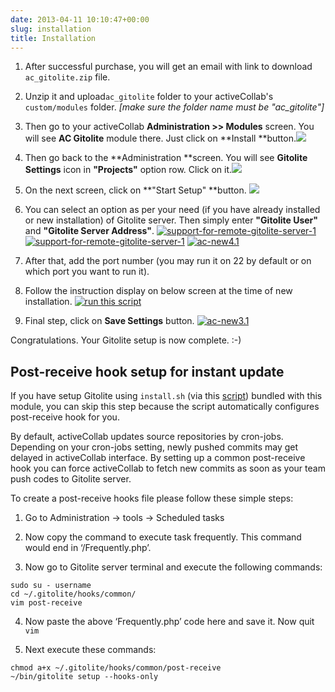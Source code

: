 ```yaml
---
date: 2013-04-11 10:10:47+00:00
slug: installation
title: Installation
---
```



	
  1. After successful purchase, you will get an email with link to download `ac_gitolite.zip` file.

	
  2. Unzip it and upload`ac_gitolite` folder to your activeCollab's `custom/modules` folder. _[make sure the folder name must be "ac_gitolite"]_

	
  3. Then go to your activeCollab **Administration >> Modules** screen. You will see **AC Gitolite** module there. Just click on **Install **button.![](https://rtcamp.com/files/2012/10/Install-Modules-activeCollab-1.png)

	
  4. Then go back to the **Administration **screen. You will see **Gitolite Settings** icon in **"Projects"** option row. Click on it.![](https://rtcamp.com/files/2012/10/Gitolite-Settings-1-620x239.png)

	
  5. On the next screen, click on **"Start Setup" **button. ![](https://rtcamp.com/wp-content/uploads/2012/10/ac-new1.1.png)

	
  6. You can select an option as per your need (if you have already installed or new installation) of Gitolite server. Then simply enter **"Gitolite User"** and **"Gitolite Server Address"**.
[![support-for-remote-gitolite-server-1](https://rtcamp.com/wp-content/uploads/2012/10/gitolite-setup.png)](https://rtcamp.com/wp-content/uploads/2012/10/gitolite-setup.png)
[![support-for-remote-gitolite-server-1](https://rtcamp.com/wp-content/uploads/2012/10/gitolite-setup-1.png)](https://rtcamp.com/wp-content/uploads/2012/10/gitolite-setup-1.png)
[![ac-new4.1](https://rtcamp.com/wp-content/uploads/2012/10/ac-new4.1.png)](https://rtcamp.com/wp-content/uploads/2012/10/ac-new4.1.png)

	
  7. After that, add the port number (you may run it on 22 by default or on which port you want to run it).

	
  8. Follow the instruction display on below screen at the time of new installation.
[![run this script](https://rtcamp.com/wp-content/uploads/2012/10/script-run.png)](https://rtcamp.com/wp-content/uploads/2012/10/script-run.png)

	
  9. Final step, click on **Save Settings** button.
[![ac-new3.1](https://rtcamp.com/wp-content/uploads/2012/10/ac-new3.1.png)](https://rtcamp.com/wp-content/uploads/2012/10/ac-new3.1.png)


Congratulations. Your Gitolite setup is now complete. :-)


## Post-receive hook setup for instant update




If you have setup Gitolite using `install.sh` (via this [script](http://rt.cx/gitlab)) bundled with this module, you can skip this step because the script automatically configures post-receive hook for you.


By default, activeCollab updates source repositories by cron-jobs. Depending on your cron-jobs setting, newly pushed commits may get delayed in activeCollab interface. By setting up a common post-receive hook you can force activeCollab to fetch new commits as soon as your team push codes to Gitolite server.

To create a post-receive hooks file please follow these simple steps:



	
  1. Go to Administration -> tools -> Scheduled tasks

	
  2. Now copy the command to execute task frequently. This command would end in ‘/Frequently.php’.

	
  3. Now go to Gitolite server terminal and execute the following commands:

    
    sudo su - username
    cd ~/.gitolite/hooks/common/
    vim post-receive




	
  4. Now paste the above ‘Frequently.php’ code here and save it. Now quit `vim`

	
  5. Next execute these commands:

    
    chmod a+x ~/.gitolite/hooks/common/post-receive
    ~/bin/gitolite setup --hooks-only





